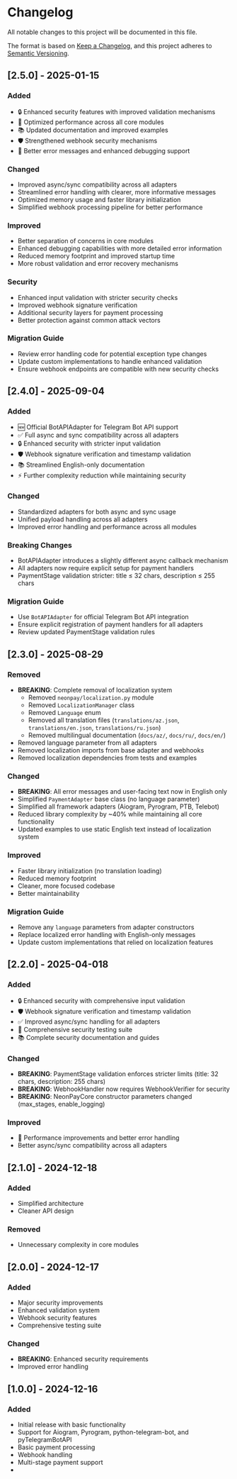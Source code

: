 # Changelog

All notable changes to this project will be documented in this file.

The format is based on [Keep a Changelog](https://keepachangelog.com/en/1.0.0/),
and this project adheres to [Semantic Versioning](https://semver.org/spec/v2.0.0/).

## [2.5.0] - 2025-01-15

### Added
- 🔒 Enhanced security features with improved validation mechanisms
- 🚀 Optimized performance across all core modules
- 📚 Updated documentation and improved examples
- 🛡️ Strengthened webhook security mechanisms
- 🔧 Better error messages and enhanced debugging support

### Changed
- Improved async/sync compatibility across all adapters
- Streamlined error handling with clearer, more informative messages
- Optimized memory usage and faster library initialization
- Simplified webhook processing pipeline for better performance

### Improved
- Better separation of concerns in core modules
- Enhanced debugging capabilities with more detailed error information
- Reduced memory footprint and improved startup time
- More robust validation and error recovery mechanisms

### Security
- Enhanced input validation with stricter security checks
- Improved webhook signature verification
- Additional security layers for payment processing
- Better protection against common attack vectors

### Migration Guide
- Review error handling code for potential exception type changes
- Update custom implementations to handle enhanced validation
- Ensure webhook endpoints are compatible with new security checks

## [2.4.0] - 2025-09-04

### Added
- 🆕 Official BotAPIAdapter for Telegram Bot API support
- ✅ Full async and sync compatibility across all adapters
- 🔒 Enhanced security with stricter input validation
- 🛡️ Webhook signature verification and timestamp validation
- 📚 Streamlined English-only documentation
- ⚡ Further complexity reduction while maintaining security

### Changed
- Standardized adapters for both async and sync usage
- Unified payload handling across all adapters
- Improved error handling and performance across all modules

### Breaking Changes
- BotAPIAdapter introduces a slightly different async callback mechanism
- All adapters now require explicit setup for payment handlers
- PaymentStage validation stricter: title ≤ 32 chars, description ≤ 255 chars

### Migration Guide
- Use `BotAPIAdapter` for official Telegram Bot API integration
- Ensure explicit registration of payment handlers for all adapters
- Review updated PaymentStage validation rules

## [2.3.0] - 2025-08-29

### Removed
- **BREAKING**: Complete removal of localization system
  - Removed `neonpay/localization.py` module
  - Removed `LocalizationManager` class
  - Removed `Language` enum
  - Removed all translation files (`translations/az.json`, `translations/en.json`, `translations/ru.json`)
  - Removed multilingual documentation (`docs/az/`, `docs/ru/`, `docs/en/`)
- Removed language parameter from all adapters
- Removed localization imports from base adapter and webhooks
- Removed localization dependencies from tests and examples

### Changed
- **BREAKING**: All error messages and user-facing text now in English only
- Simplified `PaymentAdapter` base class (no language parameter)
- Simplified all framework adapters (Aiogram, Pyrogram, PTB, Telebot)
- Reduced library complexity by ~40% while maintaining all core functionality
- Updated examples to use static English text instead of localization system

### Improved
- Faster library initialization (no translation loading)
- Reduced memory footprint
- Cleaner, more focused codebase
- Better maintainability

### Migration Guide
- Remove any `language` parameters from adapter constructors
- Replace localized error handling with English-only messages
- Update custom implementations that relied on localization features

## [2.2.0] - 2025-04-018

### Added
- 🔒 Enhanced security with comprehensive input validation
- 🛡️ Webhook signature verification and timestamp validation
- ✅ Improved async/sync handling for all adapters
- 🧪 Comprehensive security testing suite
- 📚 Complete security documentation and guides

### Changed
- **BREAKING**: PaymentStage validation enforces stricter limits (title: 32 chars, description: 255 chars)
- **BREAKING**: WebhookHandler now requires WebhookVerifier for security
- **BREAKING**: NeonPayCore constructor parameters changed (max_stages, enable_logging)

### Improved
- 🚀 Performance improvements and better error handling
- Better async/sync compatibility across all adapters

## [2.1.0] - 2024-12-18

### Added
- Simplified architecture
- Cleaner API design

### Removed
- Unnecessary complexity in core modules

## [2.0.0] - 2024-12-17

### Added
- Major security improvements
- Enhanced validation system
- Webhook security features
- Comprehensive testing suite

### Changed
- **BREAKING**: Enhanced security requirements
- Improved error handling

## [1.0.0] - 2024-12-16

### Added
- Initial release with basic functionality
- Support for Aiogram, Pyrogram, python-telegram-bot, and pyTelegramBotAPI
- Basic payment processing
- Webhook handling
- Multi-stage payment support
- 
